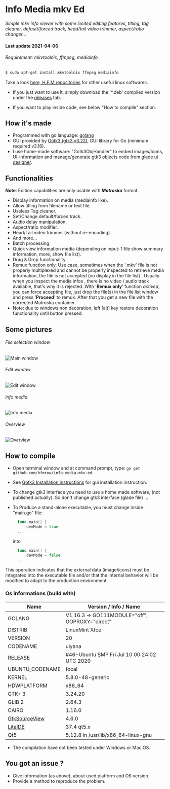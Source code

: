 # Info Media mkv Ed

*Simple mkv info viewer with some limited editing features, titling, tag cleaner, default/forced track, head/tail video trimmer, aspect/ratio changer...*

#### Last update 2021-04-06

###### Requirement: *mkvtoolnix, ffmpeg, mediainfo*

```bash
$ sudo apt-get install mkvtoolnix ffmpeg mediainfo
```

Take a look [here, H.F.M repositories](https://github.com/hfmrow/) for other useful linux softwares.

- If you just want to use it, simply download the '*.deb' compiled version under the [releases](https://github.com/hfmrow/info-media-mkv-ed/releases) tab.

- If you want to play inside code, see below "How to compile" section.

## How it's made

- Programmed with go language: [golang](https://golang.org/doc/) 
- GUI provided by [Gotk3 (gtk3 v3.22)](https://github.com/gotk3/gotk3), GUI library for Go (minimum required v3.16).
- I use home-made software: "Gotk3ObjHandler" to embed images/icons, UI-information and manage/generate gtk3 objects code from [glade ui designer](https://glade.gnome.org/).

## Functionalities

**Note**: Edition capabilities are only usable with ***Matroska*** format.

- Display information on media (mediainfo like).
- Allow titling from filename or text file.
- Useless Tag cleaner.
- Set/Change default/forced track.
- Audio delay manipulation.
- Aspect/ratio modifier.
- Head/Tail video trimmer (without re-encoding).
- And more...
- Batch processing.
- Quick view information media (depending on input: 1 file show summary information, more, show file list).
- Drag & Drop functionality.
- Remux function only. Use case, sometimes when the '.mkv' file is not properly multiplexed and cannot be properly inspected to retrieve media information, the file is not accepted (no display in the file list) . Usually when you inspect the media infos , there is no video / audio track available, that's why it is rejected. With '**Remux only**' function *actived*, you can force accepting file, just drop the file(s) in the file list window and press '**Proceed**' to remux. After that you get a new file with the corrected Matroska container.
- Note: due to windows non decoration, left [alt] key restore decoration functionality until button pressed.

## Some pictures

###### File selection window

![Main window](assets/readme/main.jpg)

###### Edit window

![Edit window](assets/readme/edit.jpg)

###### Info media

![Info media](assets/readme/infomedia.jpg)

###### Overview

![Overview](assets/readme/overview.jpg)

## How to compile

- Open terminal window and at command prompt, type: `go get github.com/hfmrow/info-media-mkv-ed`

- See [Gotk3 Installation instructions](https://github.com/gotk3/gotk3/wiki#installation) for gui installation instruction.

- To change gtk3 interface you need to use a home made software, (not published actually). So don't change gtk3 interface (glade file) ...

- To Produce a stand-alone executable, you must change inside "main.go" file:
  
  ```go
    func main() {
        devMode = true
    ...
  ```
  
  into
  
  ```go
    func main() {
        devMode = false
    ...
  ```

This operation indicates that the external data (image/icons) must be integrated into the executable file and/or that the internal behavior will be modified to adapt to the production environment.

### Os informations (build with)

| Name                                                       | Version / Info / Name                          |
| ---------------------------------------------------------- | ---------------------------------------------- |
| GOLANG                                                     | V1.16.3 -> GO111MODULE="off", GOPROXY="direct" |
| DISTRIB                                                    | LinuxMint Xfce                                 |
| VERSION                                                    | 20                                             |
| CODENAME                                                   | ulyana                                         |
| RELEASE                                                    | #46-Ubuntu SMP Fri Jul 10 00:24:02 UTC 2020    |
| UBUNTU_CODENAME                                            | focal                                          |
| KERNEL                                                     | 5.8.0-48-generic                               |
| HDWPLATFORM                                                | x86_64                                         |
| GTK+ 3                                                     | 3.24.20                                        |
| GLIB 2                                                     | 2.64.3                                         |
| CAIRO                                                      | 1.16.0                                         |
| [GtkSourceView](https://github.com/hfmrow/gotk3_gtksource) | 4.6.0                                          |
| [LiteIDE](https://github.com/visualfc/liteide)             | 37.4 qt5.x                                     |
| Qt5                                                        | 5.12.8 in /usr/lib/x86_64-linux-gnu            |

- The compilation have not been tested under Windows or Mac OS.

## You got an issue ?

- Give information (as above), about used platform and OS version.
- Provide a method to reproduce the problem.
